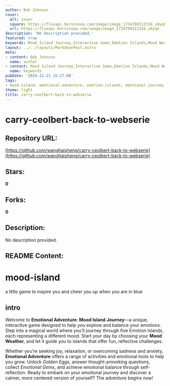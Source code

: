 ```yaml
---
author: Bob Johnson
cover:
  alt: cover
  square: https://fluxapi.borninsea.com/image/image_1734780312316_x6yqk
  url: https://fluxapi.borninsea.com/image/image_1734780312316_x6yqk
description: 'No description provided.'
featured: true
keywords: Mood Island Journey,Interactive Game,Emotion Islands,Mood Weather,fun reflective challenges,Golden Eggs,thought-provoking questions,Emotional Gems,emotional balance,Self-reflection,Mood Island
layout: ../../layouts/MarkdownPost.astro
meta:
- content: Bob Johnson
  name: author
- content: Mood Island Journey,Interactive Game,Emotion Islands,Mood Weather,fun reflective challenges,Golden Eggs,thought-provoking questions,Emotional Gems,emotional balance,Self-reflection,Mood Island
  name: keywords
pubDate: '2024-12-21 15:27:08'
tags:
- mood-island, emotional-adventure, emotion-islands, emotional-journey, mood-weather, golden-eggs, emotional-gems, self-reflection
theme: light
title: carry-ceolbert-back-to-webserie
---
```


# carry-ceolbert-back-to-webserie

## Repository URL: 
[https://github.com/wanghaisheng/carry-ceolbert-back-to-webserie](https://github.com/wanghaisheng/carry-ceolbert-back-to-webserie)

## Stars: 
**0**

## Forks: 
**0**

## Description: 
No description provided.

## README Content: 
# mood-island
a little game to inspire you and cheer you up when you are in blue


## intro

Welcome to **Emotional Adventure: Mood Island Journey**—a unique, interactive game designed to help you explore and balance your emotions. Step into a magical world where you’ll journey through five Emotion Islands, each representing a different mood. Start your day by choosing your **Mood Weather**, and let it guide you to islands that offer fun, reflective challenges. 

Whether you’re seeking joy, relaxation, or overcoming sadness and anxiety, **Emotional Adventure** offers a range of activities and emotional tools to help you grow. Unlock *Golden Eggs*, answer thought-provoking questions, collect *Emotional Gems*, and achieve emotional balance through self-reflection. Ready to embark on your emotional journey and discover a calmer, more centered version of yourself? The adventure begins now!

